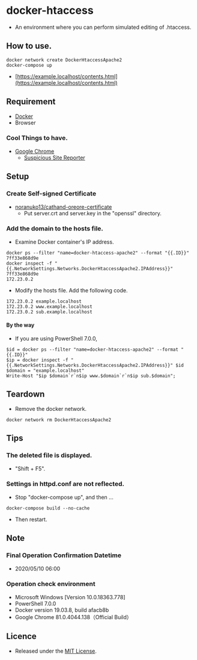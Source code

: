 # docker-htaccess
- An environment where you can perform simulated editing of .htaccess.


## How to use.
```shell script
docker network create DockerHtaccessApache2
docker-compose up
```

- [https://example.localhost/contents.html](https://example.localhost/contents.html)


## Requirement
- [Docker](https://www.docker.com/)
- Browser

### Cool Things to have.
- [Google Chrome](https://www.google.com/intl/en/chrome/)
  - [Suspicious Site Reporter](https://chrome.google.com/webstore/detail/suspicious-site-reporter/jknemblkbdhdcpllfgbfekkdciegfboi)


## Setup

### Create Self-signed Certificate
- [noranuko13/cathand-oreore-certificate](https://github.com/noranuko13/cathand-oreore-certificate)
  - Put server.crt and server.key in the "openssl" directory.


### Add the domain to the hosts file.
- Examine Docker container's IP address.
```shell script
docker ps --filter "name=docker-htaccess-apache2" --format "{{.ID}}"
7ff33e868d9e
docker inspect -f "{{.NetworkSettings.Networks.DockerHtaccessApache2.IPAddress}}" 7ff33e868d9e
172.23.0.2
```

- Modify the hosts file. Add the following code.
```text
172.23.0.2 example.localhost
172.23.0.2 www.example.localhost
172.23.0.2 sub.example.localhost
```

#### By the way
- If you are using PowerShell 7.0.0,
```shell script
$id = docker ps --filter "name=docker-htaccess-apache2" --format "{{.ID}}"
$ip = docker inspect -f "{{.NetworkSettings.Networks.DockerHtaccessApache2.IPAddress}}" $id
$domain = "example.localhost"
Write-Host "$ip $domain`r`n$ip www.$domain`r`n$ip sub.$domain";
```


## Teardown
- Remove the docker network.
```shell script
docker network rm DockerHtaccessApache2
```


## Tips

### The deleted file is displayed.
- "Shift + F5".

### Settings in httpd.conf are not reflected.
- Stop "docker-compose up", and then ...
```shell script
docker-compose build --no-cache
```

- Then restart.


## Note

### Final Operation Confirmation Datetime
- 2020/05/10 06:00

### Operation check environment
- Microsoft Windows [Version 10.0.18363.778]
- PowerShell 7.0.0
- Docker version 19.03.8, build afacb8b
- Google Chrome 81.0.4044.138（Official Build）


## Licence
- Released under the [MIT License](https://opensource.org/licenses/MIT).
